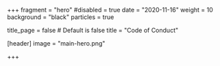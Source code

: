 +++
fragment = "hero"
#disabled = true
date = "2020-11-16"
weight = 10
background = "black"
particles = true

title_page = false # Default is false
title = "Code of Conduct"

[header]
  image = "main-hero.png"

+++
